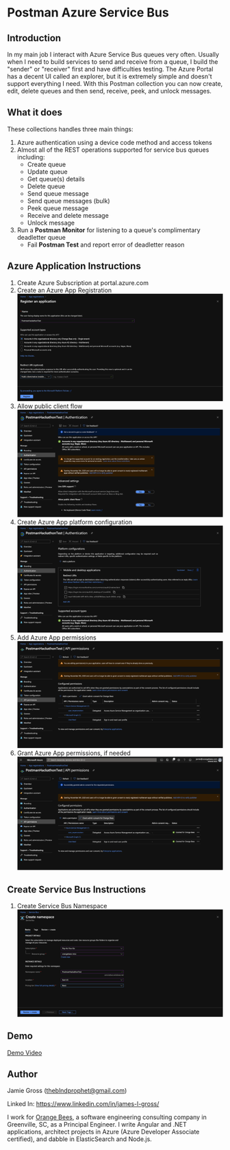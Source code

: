 # Postman Azure Service Bus

## Introduction

In my main job I interact with Azure Service Bus queues very often. Usually when I need to build services to send and receive from a queue, I build the "sender" or "receiver" first and have difficulties testing. The Azure Portal has a decent UI called an explorer, but it is extremely simple and doesn't support everything I need. With this Postman collection you can now create, edit, delete queues and then send, receive, peek, and unlock messages.

## What it does

These collections handles three main things: 

1. Azure authentication using a device code method and access tokens
2. Almost all of the REST operations supported for service bus queues including:
    - Create queue
    - Update queue
    - Get queue(s) details
    - Delete queue
    - Send queue message
    - Send queue messages (bulk)
    - Peek queue message
    - Receive and delete message
    - Unlock message
3. Run a **Postman Monitor** for listening to a queue's complimentary deadletter queue
    - Fail **Postman Test** and report error of deadletter reason

## Azure Application Instructions

1. Create Azure Subscription at portal.azure.com
2. Create an Azure App Registration
   ![Create an Azure App Registration](https://github.com/theblindprophet/postman-azure-service-bus/blob/master/images/create_azure_app.png?raw=true)
3. Allow public client flow
   ![Allow public client flow](https://github.com/theblindprophet/postman-azure-service-bus/blob/master/images/add_azure_app_public_client.png?raw=true)
4. Create Azure App platform configuration
   ![Create Azure App platform configuration](https://github.com/theblindprophet/postman-azure-service-bus/blob/master/images/add_azure_app_platform_config.png?raw=true)
5. Add Azure App permissions
   ![Add Azure App permissions](https://github.com/theblindprophet/postman-azure-service-bus/blob/master/images/add_azure_app_permission.png?raw=true)
6. Grant Azure App permissions, if needed
   ![Grant Azure App permissions](https://github.com/theblindprophet/postman-azure-service-bus/blob/master/images/grant_azure_app_permission.png?raw=true)

## Create Service Bus Instructions

1. Create Service Bus Namespace
   ![Create Service Bus Namespace](https://github.com/theblindprophet/postman-azure-service-bus/blob/master/images/create_service_bus_namesplace.png?raw=true)

## Demo

[Demo Video](https://github.com/theblindprophet/postman-azure-service-bus/blob/master/videos/demo.mp4?raw=true)

## Author

Jamie Gross (theblndprophet@gmail.com)

Linked In: https://www.linkedin.com/in/james-l-gross/

I work for [Orange Bees](https://orangebees.com), a software engineering consulting company in Greenville, SC, as a Principal Engineer. I write Angular and .NET applications, architect projects in Azure (Azure Developer Associate certified), and dabble in ElasticSearch and Node.js.